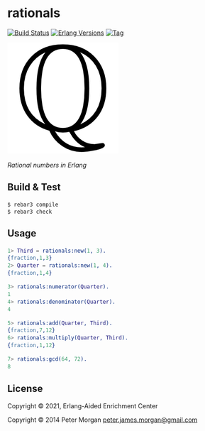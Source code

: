 # rationals

[![Build Status][gh-actions-badge]][gh-actions]
[![Erlang Versions][erlang-badge]][versions]
[![Tag][github-tag-badge]][github-tag]

[![Project Logo][logo]][logo-large]

*Rational numbers in Erlang*

## Build & Test

``` shell
$ rebar3 compile
$ rebar3 check
```
    
## Usage

``` erlang
1> Third = rationals:new(1, 3).
{fraction,1,3}
2> Quarter = rationals:new(1, 4).
{fraction,1,4}
```

``` erlang
3> rationals:numerator(Quarter).
1
4> rationals:denominator(Quarter).
4
```

``` erlang
5> rationals:add(Quarter, Third).
{fraction,7,12}
6> rationals:multiply(Quarter, Third).
{fraction,1,12}
```

``` erlang
7> rationals:gcd(64, 72).
8
```

## License

Copyright © 2021, Erlang-Aided Enrichment Center

Copyright © 2014 Peter Morgan <peter.james.morgan@gmail.com>


[//]: ---Named-Links---

[logo]: priv/images/logo.png
[logo-large]: priv/images/logo-large.png
[gh-actions-badge]: https://github.com/erlsci/rationals/workflows/ci%2Fcd/badge.svg
[gh-actions]: https://github.com/erlsci/rationals/actions
[erlang-badge]: https://img.shields.io/badge/erlang-19%20to%2023-blue.svg
[versions]: https://github.com/erlsci/rationals/blob/master/.github/workflows/cicd.yml
[github-tag]: https://github.com/erlsci/rationals/tags
[github-tag-badge]: https://img.shields.io/github/tag/erlsci/rationals.svg
